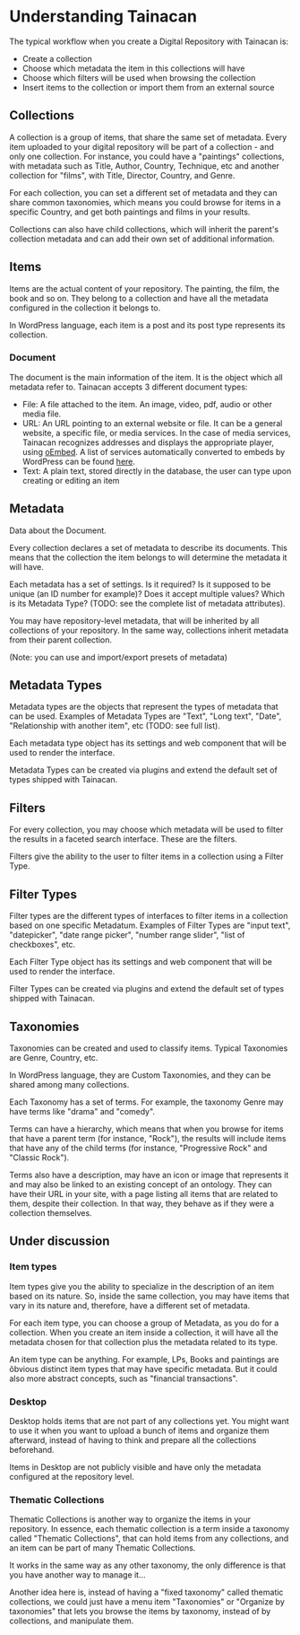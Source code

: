 # Understanding Tainacan

The typical workflow when you create a Digital Repository with Tainacan is:

* Create a collection
* Choose which metadata the item in this collections will have
* Choose which filters will be used when browsing the collection
* Insert items to the collection or import them from an external source

## Collections

A collection is a group of items, that share the same set of metadata. Every item uploaded to your digital repository will be part of a collection - and only one collection. For instance, you could have a "paintings" collections, with metadata such as Title, Author, Country, Technique, etc and another collection for "films", with Title, Director, Country, and Genre.

For each collection, you can set a different set of metadata and they can share common taxonomies, which means you could browse for items in a specific Country, and get both paintings and films in your results. 

Collections can also have child collections, which will inherit the parent's collection metadata and can add their own set of additional information.

## Items

Items are the actual content of your repository. The painting, the film, the book and so on. They belong to a collection and have all the metadata configured in the collection it belongs to.

In WordPress language, each item is a post and its post type represents its collection.

### Document 

The document is the main information of the item. It is the object which all metadata refer to. Tainacan accepts 3 different document types:

* File: A file attached to the item. An image, video, pdf, audio or other media file.
* URL: An URL pointing to an external website or file. It can be a general website, a specific file, or media services. In the case of media services, Tainacan recognizes addresses and displays the appropriate player, using [oEmbed](https://oembed.com/). A list of services automatically converted to embeds by WordPress can be found [here](https://codex.wordpress.org/Embeds).
* Text: A plain text, stored directly in the database, the user can type upon creating or editing an item

## Metadata

Data about the Document. 

Every collection declares a set of metadata to describe its documents. This means that the collection the item belongs to will determine the metadata it will have.

Each metadata has a set of settings. Is it required? Is it supposed to be unique (an ID number for example)? Does it accept multiple values? Which is its Metadata Type? (TODO: see the complete list of metadata attributes).

You may have repository-level metadata, that will be inherited by all collections of your repository. In the same way, collections inherit metadata from their parent collection.

(Note: you can use and import/export presets of metadata)

## Metadata Types

Metadata types are the objects that represent the types of metadata that can be used. Examples of Metadata Types are "Text", "Long text", "Date", "Relationship with another item", etc (TODO: see full list).

Each metadata type object has its settings and web component that will be used to render the interface. 

Metadata Types can be created via plugins and extend the default set of types shipped with Tainacan.

## Filters

For every collection, you may choose which metadata will be used to filter the results in a faceted search interface. These are the filters.

Filters give the ability to the user to filter items in a collection using a Filter Type.

## Filter Types

Filter types are the different types of interfaces to filter items in a collection based on one specific Metadatum. Examples of Filter Types are "input text", "datepicker", "date range picker", "number range slider", "list of checkboxes", etc.

Each Filter Type object has its settings and web component that will be used to render the interface.

Filter Types can be created via plugins and extend the default set of types shipped with Tainacan. 

## Taxonomies

Taxonomies can be created and used to classify items. Typical Taxonomies are Genre, Country, etc.

In WordPress language, they are Custom Taxonomies, and they can be shared among many collections.

Each Taxonomy has a set of terms. For example, the taxonomy Genre may have terms like "drama" and "comedy".

Terms can have a hierarchy, which means that when you browse for items that have a parent term (for instance, "Rock"), the results will include items that have any of the child terms (for instance, "Progressive Rock" and "Classic Rock").

Terms also have a description, may have an icon or image that represents it and may also be linked to an existing concept of an ontology. They can have their URL in your site, with a page listing all items that are related to them, despite their collection. In that way, they behave as if they were a collection themselves.

## Under discussion

### Item types

Item types give you the ability to specialize in the description of an item based on its nature. So, inside the same collection, you may have items that vary in its nature and, therefore, have a different set of metadata.

For each item type, you can choose a group of Metadata, as you do for a collection. When you create an item inside a collection, it will have all the metadata chosen for that collection plus the metadata related to its type.

An item type can be anything. For example, LPs, Books and paintings are õbvious distinct item types that may have specific metadata. But it could also more abstract concepts, such as "financial transactions".

### Desktop

Desktop holds items that are not part of any collections yet. You might want to use it when you want to upload a bunch of items and organize them afterward, instead of having to think and prepare all the collections beforehand.

Items in Desktop are not publicly visible and have only the metadata configured at the repository level.

### Thematic Collections

Thematic Collections is another way to organize the items in your repository. In essence, each thematic collection is a term inside a taxonomy called "Thematic Collections", that can hold items from any collections, and an item can be part of many Thematic Collections.

It works in the same way as any other taxonomy, the only difference is that you have another way to manage it...

Another idea here is, instead of having a "fixed taxonomy" called thematic collections, we could just have a menu item "Taxonomies" or "Organize by taxonomies" that lets you browse the items by taxonomy, instead of by collections, and manipulate them.
